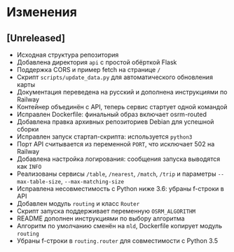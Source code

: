 # Изменения

## [Unreleased]
- Исходная структура репозитория
- Добавлена директория `api` с простой обёрткой Flask
- Поддержка CORS и пример fetch на странице `/`
- Скрипт `scripts/update_data.py` для автоматического обновления карты
- Документация переведена на русский и дополнена инструкциями по Railway
- Контейнер объединён с API, теперь сервис стартует одной командой
- Исправлен Dockerfile: финальный образ включает osrm-routed
- Добавлена правка архивных репозиториев Debian для успешной сборки
- Исправлен запуск стартап-скрипта: используется `python3`
- Порт API считывается из переменной `PORT`, что исключает 502 на Railway
- Добавлена настройка логирования: сообщения запуска выводятся как `INFO`
- Реализованы сервисы `/table`, `/nearest`, `/match`, `/trip` и параметры `--max-table-size`, `--max-matching-size`
- Исправлена несовместимость с Python ниже 3.6: убраны f-строки в API
- Добавлен модуль `routing` и класс `Router`
- Скрипт запуска поддерживает переменную `OSRM_ALGORITHM`
- README дополнен инструкциями по выбору алгоритма
- Алгоритм по умолчанию сменён на `mld`, Dockerfile копирует модуль `routing`
- Убраны f-строки в `routing.router` для совместимости с Python 3.5

